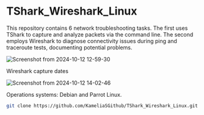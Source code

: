 # TShark_Wireshark_Linux
This repository contains 6 network troubleshooting tasks. The first uses TShark to capture and analyze packets via the command line. The second employs Wireshark to diagnose connectivity issues during ping and traceroute tests, documenting potential problems.


![Screenshot from 2024-10-12 12-59-30](https://github.com/user-attachments/assets/062f7f74-758d-4ec9-b640-635449b004cd)



Wireshark capture dates 


![Screenshot from 2024-10-12 14-02-46](https://github.com/user-attachments/assets/be0668a3-9d75-4b4b-b9bb-80d196aedbd5)








Operations systems: Debian and Parrot Linux.
```bash
git clone https://github.com/KameliaSGithub/TShark_Wireshark_Linux.git



